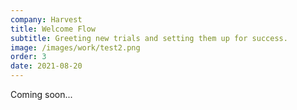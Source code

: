 ```yaml
---
company: Harvest
title: Welcome Flow
subtitle: Greeting new trials and setting them up for success.
image: /images/work/test2.png
order: 3
date: 2021-08-20
---
```


<div class="inner">

Coming soon...

</div>
